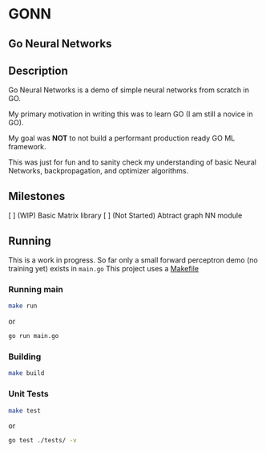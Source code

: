 
# GONN

## Go Neural Networks

## Description
Go Neural Networks is a demo of simple neural networks from scratch in GO.

My primary motivation in writing this was to learn GO (I am still a novice in GO).

My goal was **NOT** to not build a performant production ready GO ML framework.

This was just for fun and to sanity check my understanding of basic Neural Networks, backpropagation, and optimizer algorithms.

## Milestones
[ ] (WIP) Basic Matrix library 
[ ] (Not Started) Abtract graph NN module

## Running
This is a work in progress. So far only a small forward perceptron demo (no training yet) exists in `main.go`
This project uses a [Makefile](https://www.gnu.org/software/make/manual/make.html)

### Running main
```sh
make run
```
or
```sh
go run main.go
```

### Building
```sh
make build
```

### Unit Tests
```sh
make test
```
or 
```sh
go test ./tests/ -v
```


